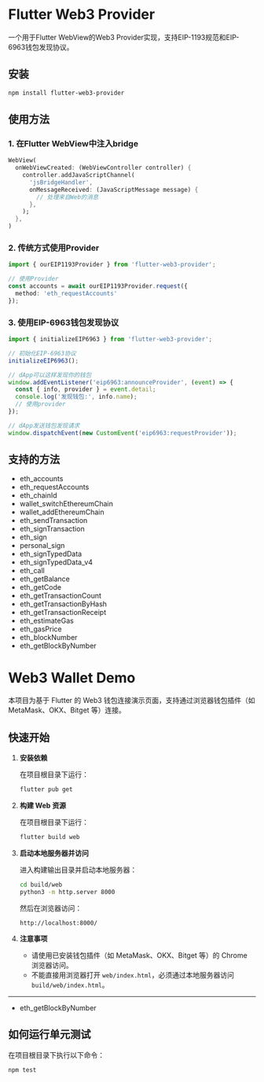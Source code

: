 # Flutter Web3 Provider

一个用于Flutter WebView的Web3 Provider实现，支持EIP-1193规范和EIP-6963钱包发现协议。

## 安装

```bash
npm install flutter-web3-provider
```

## 使用方法

### 1. 在Flutter WebView中注入bridge

```dart
WebView(
  onWebViewCreated: (WebViewController controller) {
    controller.addJavaScriptChannel(
      'jsBridgeHandler',
      onMessageReceived: (JavaScriptMessage message) {
        // 处理来自Web的消息
      },
    );
  },
)
```

### 2. 传统方式使用Provider

```typescript
import { ourEIP1193Provider } from 'flutter-web3-provider';

// 使用Provider
const accounts = await ourEIP1193Provider.request({
  method: 'eth_requestAccounts'
});
```

### 3. 使用EIP-6963钱包发现协议

```typescript
import { initializeEIP6963 } from 'flutter-web3-provider';

// 初始化EIP-6963协议
initializeEIP6963();

// dApp可以这样发现你的钱包
window.addEventListener('eip6963:announceProvider', (event) => {
  const { info, provider } = event.detail;
  console.log('发现钱包:', info.name);
  // 使用provider
});

// dApp发送钱包发现请求
window.dispatchEvent(new CustomEvent('eip6963:requestProvider'));
```

## 支持的方法

- eth_accounts
- eth_requestAccounts
- eth_chainId
- wallet_switchEthereumChain
- wallet_addEthereumChain
- eth_sendTransaction
- eth_signTransaction
- eth_sign
- personal_sign
- eth_signTypedData
- eth_signTypedData_v4
- eth_call
- eth_getBalance
- eth_getCode
- eth_getTransactionCount
- eth_getTransactionByHash
- eth_getTransactionReceipt
- eth_estimateGas
- eth_gasPrice
- eth_blockNumber
- eth_getBlockByNumber

# Web3 Wallet Demo

本项目为基于 Flutter 的 Web3 钱包连接演示页面，支持通过浏览器钱包插件（如 MetaMask、OKX、Bitget 等）连接。

## 快速开始

1. **安装依赖**

   在项目根目录下运行：
   ```bash
   flutter pub get
   ```

2. **构建 Web 资源**

   在项目根目录下运行：
   ```bash
   flutter build web
   ```

3. **启动本地服务器并访问**

   进入构建输出目录并启动本地服务器：
   ```bash
   cd build/web
   python3 -m http.server 8000
   ```

   然后在浏览器访问：
   ```
   http://localhost:8000/
   ```

4. **注意事项**
   - 请使用已安装钱包插件（如 MetaMask、OKX、Bitget 等）的 Chrome 浏览器访问。
   - 不能直接用浏览器打开 `web/index.html`，必须通过本地服务器访问 `build/web/index.html`。

---
- eth_getBlockByNumber 

## 如何运行单元测试

在项目根目录下执行以下命令：

```bash
npm test
```
